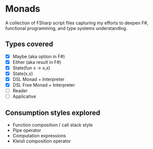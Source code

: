# Monads
A collection of FSharp script files capturing my efforts to deepen F#, functional programming, and type systems understanding.

## Types covered

- [x] Maybe (aka option in F#)
- [x] Either (aka result in F#)
- [x] State(fun x -> x,x)
- [x] State(x,x)
- [x] DSL Monad + Interpreter
- [x] DSL Free Monad + Interpreter
- [ ] Reader
- [ ] Applicative

## Consumption styles explored

- Function composition / call stack style
- Pipe operator
- Computation expressions
- Kleisli composition operator
